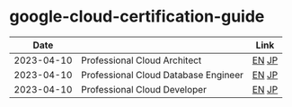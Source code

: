 # google-cloud-certification-guide

| Date       |                                      | Link                                                                                              |
| ---------- | ------------------------------------ | ------------------------------------------------------------------------------------------------- |
| 2023-04-10 | Professional Cloud Architect         | [EN](professional_cloud_architect/en.md) [JP](professional_cloud_architect/jp.md)                 |
| 2023-04-10 | Professional Cloud Database Engineer | [EN](professional_cloud_database_engineer/en.md) [JP](professional_cloud_database_engineer/jp.md) |
| 2023-04-10 | Professional Cloud Developer         | [EN](professional_cloud_developer/en.md) [JP](professional_cloud_developer/jp.md)                 |
